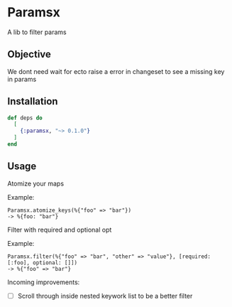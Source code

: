 # Paramsx

A lib to filter params

## Objective

We dont need wait for ecto raise a error in changeset to see a missing key in params

## Installation

```elixir
def deps do
  [
    {:paramsx, "~> 0.1.0"}
  ]
end
```
## Usage
Atomize your maps

Example:
```
Paramsx.atomize_keys(%{"foo" => "bar"})
-> %{foo: "bar"}
```

Filter with required and optional opt

Example:
```
Paramsx.filter(%{"foo" => "bar", "other" => "value"}, [required: [:foo], optional: []])
-> %{"foo" => "bar"}
```

Incoming improvements:
 - [  ] Scroll through inside nested keywork list to be a better filter


